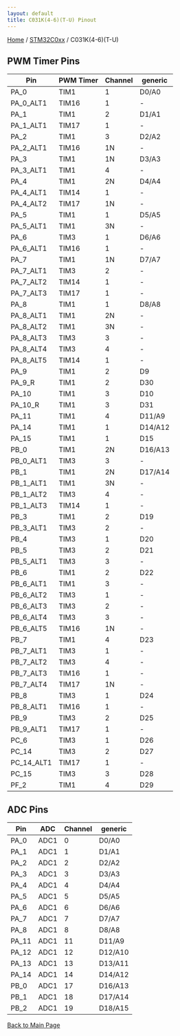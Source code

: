```yaml
---
layout: default
title: C031K(4-6)(T-U) Pinout
---
```


[Home](../../index.md) / [STM32C0xx](../index.md) / C031K(4-6)(T-U)

## PWM Timer Pins

| Pin | PWM Timer | Channel | generic |
| --- | --- | --- | --- |
| PA_0 | TIM1 | 1 | D0/A0 |
| PA_0_ALT1 | TIM16 | 1 | - |
| PA_1 | TIM1 | 2 | D1/A1 |
| PA_1_ALT1 | TIM17 | 1 | - |
| PA_2 | TIM1 | 3 | D2/A2 |
| PA_2_ALT1 | TIM16 | 1N | - |
| PA_3 | TIM1 | 1N | D3/A3 |
| PA_3_ALT1 | TIM1 | 4 | - |
| PA_4 | TIM1 | 2N | D4/A4 |
| PA_4_ALT1 | TIM14 | 1 | - |
| PA_4_ALT2 | TIM17 | 1N | - |
| PA_5 | TIM1 | 1 | D5/A5 |
| PA_5_ALT1 | TIM1 | 3N | - |
| PA_6 | TIM3 | 1 | D6/A6 |
| PA_6_ALT1 | TIM16 | 1 | - |
| PA_7 | TIM1 | 1N | D7/A7 |
| PA_7_ALT1 | TIM3 | 2 | - |
| PA_7_ALT2 | TIM14 | 1 | - |
| PA_7_ALT3 | TIM17 | 1 | - |
| PA_8 | TIM1 | 1 | D8/A8 |
| PA_8_ALT1 | TIM1 | 2N | - |
| PA_8_ALT2 | TIM1 | 3N | - |
| PA_8_ALT3 | TIM3 | 3 | - |
| PA_8_ALT4 | TIM3 | 4 | - |
| PA_8_ALT5 | TIM14 | 1 | - |
| PA_9 | TIM1 | 2 | D9 |
| PA_9_R | TIM1 | 2 | D30 |
| PA_10 | TIM1 | 3 | D10 |
| PA_10_R | TIM1 | 3 | D31 |
| PA_11 | TIM1 | 4 | D11/A9 |
| PA_14 | TIM1 | 1 | D14/A12 |
| PA_15 | TIM1 | 1 | D15 |
| PB_0 | TIM1 | 2N | D16/A13 |
| PB_0_ALT1 | TIM3 | 3 | - |
| PB_1 | TIM1 | 2N | D17/A14 |
| PB_1_ALT1 | TIM1 | 3N | - |
| PB_1_ALT2 | TIM3 | 4 | - |
| PB_1_ALT3 | TIM14 | 1 | - |
| PB_3 | TIM1 | 2 | D19 |
| PB_3_ALT1 | TIM3 | 2 | - |
| PB_4 | TIM3 | 1 | D20 |
| PB_5 | TIM3 | 2 | D21 |
| PB_5_ALT1 | TIM3 | 3 | - |
| PB_6 | TIM1 | 2 | D22 |
| PB_6_ALT1 | TIM1 | 3 | - |
| PB_6_ALT2 | TIM3 | 1 | - |
| PB_6_ALT3 | TIM3 | 2 | - |
| PB_6_ALT4 | TIM3 | 3 | - |
| PB_6_ALT5 | TIM16 | 1N | - |
| PB_7 | TIM1 | 4 | D23 |
| PB_7_ALT1 | TIM3 | 1 | - |
| PB_7_ALT2 | TIM3 | 4 | - |
| PB_7_ALT3 | TIM16 | 1 | - |
| PB_7_ALT4 | TIM17 | 1N | - |
| PB_8 | TIM3 | 1 | D24 |
| PB_8_ALT1 | TIM16 | 1 | - |
| PB_9 | TIM3 | 2 | D25 |
| PB_9_ALT1 | TIM17 | 1 | - |
| PC_6 | TIM3 | 1 | D26 |
| PC_14 | TIM3 | 2 | D27 |
| PC_14_ALT1 | TIM17 | 1 | - |
| PC_15 | TIM3 | 3 | D28 |
| PF_2 | TIM1 | 4 | D29 |


## ADC Pins

| Pin | ADC | Channel | generic |
| --- | --- | --- | --- |
| PA_0 | ADC1 | 0 | D0/A0 |
| PA_1 | ADC1 | 1 | D1/A1 |
| PA_2 | ADC1 | 2 | D2/A2 |
| PA_3 | ADC1 | 3 | D3/A3 |
| PA_4 | ADC1 | 4 | D4/A4 |
| PA_5 | ADC1 | 5 | D5/A5 |
| PA_6 | ADC1 | 6 | D6/A6 |
| PA_7 | ADC1 | 7 | D7/A7 |
| PA_8 | ADC1 | 8 | D8/A8 |
| PA_11 | ADC1 | 11 | D11/A9 |
| PA_12 | ADC1 | 12 | D12/A10 |
| PA_13 | ADC1 | 13 | D13/A11 |
| PA_14 | ADC1 | 14 | D14/A12 |
| PB_0 | ADC1 | 17 | D16/A13 |
| PB_1 | ADC1 | 18 | D17/A14 |
| PB_2 | ADC1 | 19 | D18/A15 |


[Back to Main Page](../../index.md)